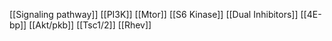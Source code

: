 [[Signaling pathway]]
[[PI3K]]
[[Mtor]]
[[S6 Kinase]]
[[Dual Inhibitors]]
[[4E-bp]]
[[Akt/pkb]]
[[Tsc1/2]]
[[Rhev]]

